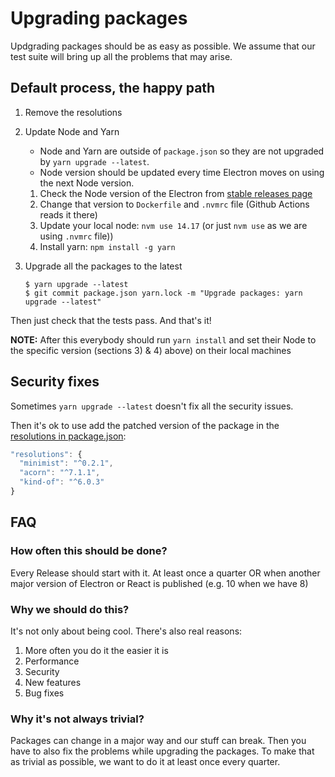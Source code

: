 # Upgrading packages

Updgrading packages should be as easy as possible. We assume that our test suite will bring up all the problems that may arise.

## Default process, the happy path

1. Remove the resolutions

1. Update Node and Yarn
   - Node and Yarn are outside of `package.json` so they are not upgraded by `yarn upgrade --latest`.
   - Node version should be updated every time Electron moves on using the next Node version.
   1. Check the Node version of the Electron from [stable releases page](https://www.electronjs.org/releases/stable)
   2. Change that version to `Dockerfile` and `.nvmrc` file (Github Actions reads it there)
   3. Update your local node: `nvm use 14.17` (or just `nvm use` as we are using `.nvmrc` file))
   4. Install yarn: `npm install -g yarn`
1. Upgrade all the packages to the latest

   ```shell
   $ yarn upgrade --latest
   $ git commit package.json yarn.lock -m "Upgrade packages: yarn upgrade --latest"
   ```

Then just check that the tests pass. And that's it!

**NOTE:** After this everybody should run `yarn install` and set their Node to the specific version (sections 3) & 4) above) on their local machines

## Security fixes

Sometimes `yarn upgrade --latest` doesn't fix all the security issues.

Then it's ok to use add the patched version of the package in the [resolutions in package.json](https://classic.yarnpkg.com/en/docs/selective-version-resolutions/):

```js
"resolutions": {
  "minimist": "^0.2.1",
  "acorn": "^7.1.1",
  "kind-of": "^6.0.3"
}
```

## FAQ

### How often this should be done?

Every Release should start with it. At least once a quarter OR when another major version of Electron or React is published (e.g. 10 when we have 8)

### Why we should do this?

It's not only about being cool. There's also real reasons:

1. More often you do it the easier it is
1. Performance
1. Security
1. New features
1. Bug fixes

### Why it's not always trivial?

Packages can change in a major way and our stuff can break. Then you have to also fix the problems while upgrading the packages. To make that as trivial as possible, we want to do it at least once every quarter.
